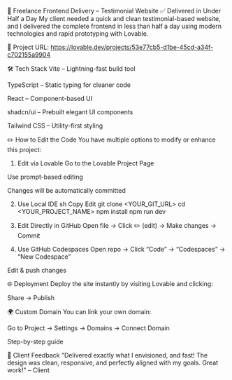 🌟 Freelance Frontend Delivery – Testimonial Website
✅ Delivered in Under Half a Day
My client needed a quick and clean testimonial-based website, and I delivered the complete frontend in less than half a day using modern technologies and rapid prototyping with Lovable.

🔗 Project URL:
https://lovable.dev/projects/53e77cb5-d1be-45cd-a34f-c702155a9904

🛠️ Tech Stack
Vite – Lightning-fast build tool

TypeScript – Static typing for cleaner code

React – Component-based UI

shadcn/ui – Prebuilt elegant UI components

Tailwind CSS – Utility-first styling

✏️ How to Edit the Code
You have multiple options to modify or enhance this project:

1. Edit via Lovable
Go to the Lovable Project Page

Use prompt-based editing

Changes will be automatically committed

2. Use Local IDE
sh
Copy
Edit
git clone <YOUR_GIT_URL>
cd <YOUR_PROJECT_NAME>
npm install
npm run dev
3. Edit Directly in GitHub
Open file → Click ✏️ (edit) → Make changes → Commit

4. Use GitHub Codespaces
Open repo → Click “Code” → “Codespaces” → “New Codespace”

Edit & push changes

🌐 Deployment
Deploy the site instantly by visiting Lovable and clicking:

Share → Publish

🌍 Custom Domain
You can link your own domain:

Go to Project → Settings → Domains → Connect Domain

Step-by-step guide

💬 Client Feedback
"Delivered exactly what I envisioned, and fast! The design was clean, responsive, and perfectly aligned with my goals. Great work!" – Client
